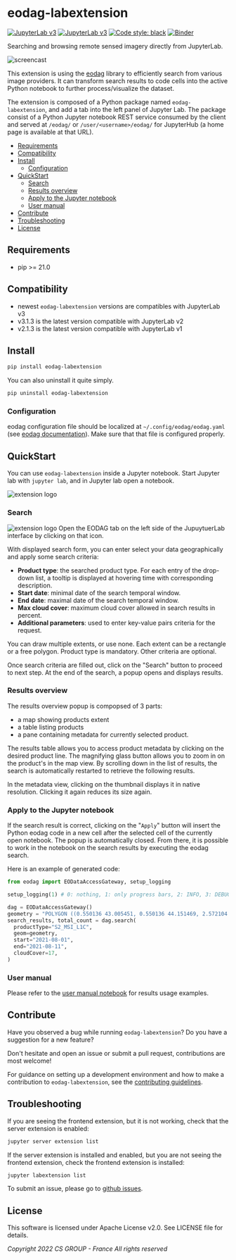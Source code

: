 # eodag-labextension

[![JupyterLab v3](https://badge.fury.io/py/eodag-labextension.svg)](https://badge.fury.io/py/eodag-labextension)
[![JupyterLab v3](https://img.shields.io/badge/jupyterlab-3.x-orange?logo=jupyter)](https://jupyter.org/)
[![Code style: black](https://img.shields.io/badge/code%20style-black-000000.svg)](https://github.com/psf/black)
[![Binder](https://mybinder.org/badge_logo.svg)](https://mybinder.org/v2/git/https%3A%2F%2Fgithub.com%2FCS-SI%2Feodag-labextension.git/master?urlpath=lab%2Ftree%2Fnotebooks%2Fbasic_usage.ipynb)

Searching and browsing remote sensed imagery directly from JupyterLab.

![screencast](https://raw.githubusercontent.com/CS-SI/eodag-labextension/develop/notebooks/images/eodag_labext_screencast.gif)

This extension is using the [eodag](https://github.com/CS-SI/eodag) library to efficiently search from various image
providers. It can transform search results to code cells into the active Python notebook to further process/visualize
the dataset.

The extension is composed of a Python package named `eodag-labextension`, and add a tab into the left panel of Jupyter
Lab. The package consist of a Python Jupyter notebook REST service consumed by the client and served at `/eodag/` or
`/user/<username>/eodag/` for JupyterHub (a home page is available at that URL).

- [Requirements](#requirements)
- [Compatibility](#compatibility)
- [Install](#install)
  - [Configuration](#configuration)
- [QuickStart](#quickstart)
  - [Search](#search)
  - [Results overview](#results-overview)
  - [Apply to the Jupyter notebook](#apply-to-the-jupyter-notebook)
  - [User manual](#user-manual)
- [Contribute](#contribute)
- [Troubleshooting](#troubleshooting)
- [License](#license)

## Requirements

- pip >= 21.0

## Compatibility

- newest `eodag-labextension` versions are compatibles with JupyterLab v3
- v3.1.3 is the latest version compatible with JupyterLab v2
- v2.1.3 is the latest version compatible with JupyterLab v1

## Install

```bash
pip install eodag-labextension
```

You can also uninstall it quite simply.

```bash
pip uninstall eodag-labextension
```

### Configuration

eodag configuration file should be localized at `~/.config/eodag/eodag.yaml` (see
[eodag documentation](https://eodag.readthedocs.io/en/latest/getting_started_guide/configure.html)).
Make sure that that file is configured properly.

## QuickStart

You can use `eodag-labextension` inside a Jupyter notebook. Start Jupyter lab with `jupyter lab`, and in Jupyter lab
open a notebook.

![extension logo](https://raw.githubusercontent.com/CS-SI/eodag-labextension/develop/notebooks/images/eodag_labext_form.png)

### Search

![extension logo](https://raw.githubusercontent.com/CS-SI/eodag-labextension/develop/notebooks/images/eodag_labext_icon.png)
Open the EODAG tab on the left side of the JupuytuerLab interface by clicking on that icon.

With displayed search form, you can enter select your data geographically and apply some search criteria:

- **Product type**: the searched product type. For each entry of the drop-down list, a tooltip is displayed at
  hovering time with corresponding description.
- **Start date**: minimal date of the search temporal window.
- **End date**: maximal date of the search temporal window.
- **Max cloud cover**: maximum cloud cover allowed in search results in percent.
- **Additional parameters**: used to enter key-value pairs criteria for the request.

You can draw multiple extents, or use none. Each extent can be a rectangle or a free polygon.
Product type is mandatory. Other criteria are optional.

Once search criteria are filled out, click on the "Search" button to proceed to next step. At the end of the search,
a popup opens and displays results.

### Results overview

The results overview popup is compopsed of 3 parts:

- a map showing products extent
- a table listing products
- a pane containing metadata for currently selected product.

The results table allows you to access product metadata by clicking on the desired product line. The magnifying glass
button allows you to zoom in on the product's in the map view. By scrolling down in the list of results, the search is
automatically restarted to retrieve the following results.

In the metadata view, clicking on the thumbnail displays it in native resolution. Clicking it again reduces its size
again.

### Apply to the Jupyter notebook

If the search result is correct, clicking on the "`Apply`" button will insert the Python eodag code in a new cell
after the selected cell of the currently open notebook. The popup is automatically closed. From there, it is possible
to work in the notebook on the search results by executing the eodag search.

Here is an example of generated code:

```python
from eodag import EODataAccessGateway, setup_logging

setup_logging(1) # 0: nothing, 1: only progress bars, 2: INFO, 3: DEBUG

dag = EODataAccessGateway()
geometry = "POLYGON ((0.550136 43.005451, 0.550136 44.151469, 2.572104 44.151469, 2.572104 43.005451, 0.550136 43.005451))"
search_results, total_count = dag.search(
  productType="S2_MSI_L1C",
  geom=geometry,
  start="2021-08-01",
  end="2021-08-11",
  cloudCover=17,
)
```

### User manual

Please refer to the
[user manual notebook](https://github.com/CS-SI/eodag-labextension/blob/develop/notebooks/user_manual.ipynb)
for results usage examples.

## Contribute

Have you observed a bug while running `eodag-labextension`?
Do you have a suggestion for a new feature?

Don't hesitate and open an issue or submit a pull request, contributions are most welcome!

For guidance on setting up a development environment and how to make a
contribution to `eodag-labextension`, see the
[contributing guidelines](https://github.com/CS-SI/eodag-labextension/blob/develop/CONTRIBUTING.md).

## Troubleshooting

If you are seeing the frontend extension, but it is not working, check
that the server extension is enabled:

```bash
jupyter server extension list
```

If the server extension is installed and enabled, but you are not seeing
the frontend extension, check the frontend extension is installed:

```bash
jupyter labextension list
```

To submit an issue, please go to [github issues](https://github.com/CS-SI/eodag-labextension/issues).

## License

This software is licensed under Apache License v2.0.
See LICENSE file for details.

_Copyright 2022 CS GROUP - France
All rights reserved_
